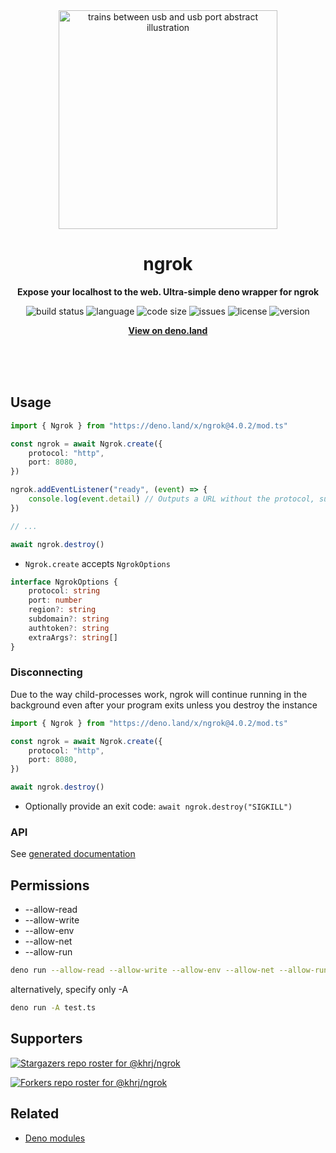 <div align="center">
    <img src="assets/logo.svg" width="350" height="350" alt="trains between usb and usb port abstract illustration">
    <h1>ngrok</h1>
    <p>
        <b>Expose your localhost to the web. Ultra-simple deno wrapper for ngrok</b>
    </p>
    <p>
        <img alt="build status" src="https://img.shields.io/github/workflow/status/khrj/ngrok/Deno?label=checks" >
        <img alt="language" src="https://img.shields.io/github/languages/top/khrj/ngrok" >
        <img alt="code size" src="https://img.shields.io/github/languages/code-size/khrj/ngrok">
        <img alt="issues" src="https://img.shields.io/github/issues/khrj/ngrok" >
        <img alt="license" src="https://img.shields.io/github/license/khrj/ngrok">
        <img alt="version" src="https://img.shields.io/github/v/release/khrj/ngrok">
    </p>
    <p>
        <b><a href="https://deno.land/x/ngrok">View on deno.land</a></b>
    </p>
    <br>
    <br>
    <br>
</div>

## Usage

```ts
import { Ngrok } from "https://deno.land/x/ngrok@4.0.2/mod.ts"

const ngrok = await Ngrok.create({
    protocol: "http",
    port: 8080,
})

ngrok.addEventListener("ready", (event) => {
    console.log(event.detail) // Outputs a URL without the protocol, such as "33a229cb0344.ngrok.io"
})

// ...

await ngrok.destroy()
```

- `Ngrok.create` accepts `NgrokOptions`

```ts
interface NgrokOptions {
    protocol: string
    port: number
    region?: string
    subdomain?: string
    authtoken?: string
    extraArgs?: string[]
}
```

### Disconnecting

Due to the way child-processes work, ngrok will continue running in the
background even after your program exits unless you destroy the instance

```ts
import { Ngrok } from "https://deno.land/x/ngrok@4.0.2/mod.ts"

const ngrok = await Ngrok.create({
    protocol: "http",
    port: 8080,
})

await ngrok.destroy()
```

- Optionally provide an exit code: `await ngrok.destroy("SIGKILL")`

### API

See [generated documentation](https://doc.deno.land/https/deno.land/x/ngrok@4.0.2/mod.ts)

## Permissions

- --allow-read
- --allow-write
- --allow-env
- --allow-net
- --allow-run

```bash
deno run --allow-read --allow-write --allow-env --allow-net --allow-run test.ts
```

alternatively, specify only -A

```bash
deno run -A test.ts
```

## Supporters

[![Stargazers repo roster for @khrj/ngrok](https://reporoster.com/stars/khrj/ngrok)](https://github.com/khrj/ngrok/stargazers)

[![Forkers repo roster for @khrj/ngrok](https://reporoster.com/forks/khrj/ngrok)](https://github.com/khrj/ngrok/network/members)

## Related

- [Deno modules](https://github.com/khrj/deno-modules)
